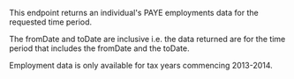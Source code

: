 <p>This endpoint returns an individual's PAYE employments data for the requested time period.</p>
<p>The fromDate and toDate are inclusive i.e. the data returned are for the time period that includes the fromDate and the toDate.</p>
<p>Employment data is only available for tax years commencing 2013-2014.</p>